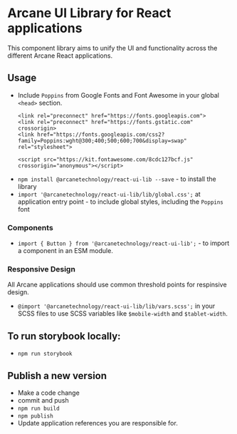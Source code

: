 # Arcane UI Library for React applications

This component library aims to unify the UI and functionality across the different Arcane React applications.

## Usage

- Include `Poppins` from Google Fonts and Font Awesome in your global `<head>` section.
  ```
  <link rel="preconnect" href="https://fonts.googleapis.com">
  <link rel="preconnect" href="https://fonts.gstatic.com" crossorigin>
  <link href="https://fonts.googleapis.com/css2?family=Poppins:wght@300;400;500;600;700&display=swap" rel="stylesheet">

  <script src="https://kit.fontawesome.com/8cdc127bcf.js" crossorigin="anonymous"></script>
  ```
- `npm install @arcanetechnology/react-ui-lib --save` - to install the library
- `import '@arcanetechnology/react-ui-lib/lib/global.css';` at application entry point - to include global styles, including the `Poppins` font

### Components

- `import { Button } from '@arcanetechnology/react-ui-lib';` - to import a component in an ESM module.

### Responsive Design

All Arcane applications should use common threshold points for respinsive design.

- `@import '@arcanetechnology/react-ui-lib/lib/vars.scss';` in your SCSS files to use SCSS variables like `$mobile-width` and `$tablet-width`.

## To run storybook locally:
- `npm run storybook`

## Publish a new version

- Make a code change
- commit and push
- `npm run build`
- `npm publish`
- Update application references you are responsible for.

